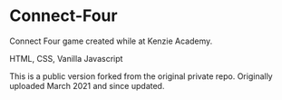 # Connect-Four

Connect Four game created while at Kenzie Academy.

HTML, CSS, Vanilla Javascript

This is a public version forked from the original private repo. Originally uploaded March 2021 and since updated.
